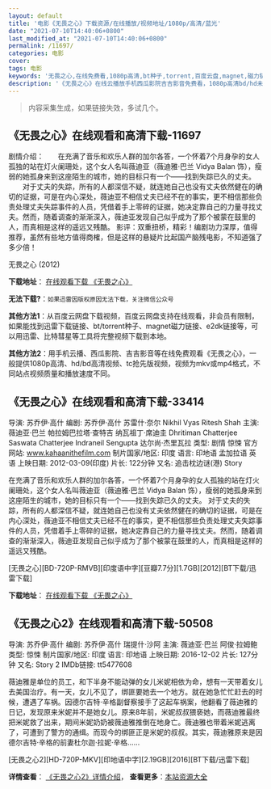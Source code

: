 ```yaml
---
layout: default
title: '电影《无畏之心》下载资源/在线播放/视频地址/1080p/高清/蓝光'
date: "2021-07-10T14:40:06+0800"
last_modified_at: "2021-07-10T14:40:06+0800"
permalink: /11697/
categories: 电影
cover:
tags: 电影
keywords: '无畏之心,在线免费看,1080p高清,bt种子,torrent,百度云盘,magnet,磁力链,迅雷下载资源'
description: '《无畏之心》在线云播放手机西瓜影院吉吉影音免费看，1080p高清bd/hd未删减完整版和tc抢先枪版，mkv/mp4格式，附带bt/torrent种子、magnet/磁力链、百度云盘、网盘资源迅雷下载链接'
---
```


>内容采集生成，如果链接失效，多试几个。


## 《无畏之心》在线观看和高清下载-11697

剧情介绍：　　在充满了音乐和欢乐人群的加尔各答，一个怀着7个月身孕的女人孤独的站在灯火阑珊处，这个女人名叫薇迪亚（薇迪雅·巴兰 Vidya Balan 饰），瘦弱的她孤身来到这座陌生的城市，她的目标只有一个——找到失踪已久的丈夫。  　　对于丈夫的失踪，所有的人都深信不疑，就连她自己也没有丈夫依然健在的确切的证据，可是在内心深处，薇迪亚不相信丈夫已经不在的事实，更不相信那些负责处理丈夫失踪事件的人员，凭借着手上零碎的证据，她决定靠自己的力量寻找丈夫。然而，随着调查的渐渐深入，薇迪亚发现自己似乎成为了那个被蒙在鼓里的人，而真相是这样的遥远又残酷。 影评：双重扭桥，精彩！编剧功力深厚，值得推荐，虽然有些地方值得商榷，但是这样的悬疑片比起国产脑残电影，不知道强了多少倍！


无畏之心 (2012)

**下载地址**： [在线观看下载 《无畏之心》](https://www.btbtdy.me/btdy/dy7526.html) 


**无法下载?**：`如果迅雷因版权原因无法下载，关注微信公众号 `

**其他方法1**：从百度云网盘下载视频，百度云网盘支持在线观看，非会员有限制，如果能找到迅雷下载链接、bt/torrent种子、magnet磁力链接、e2dk链接等，可以用迅雷、比特彗星等工具将完整视频下载到本地。

**其他方法2**：用手机云播、西瓜影院、吉吉影音等在线免费观看《无畏之心》，一般提供1080p高清、hd/bd高清视频、tc抢先版视频，视频为mkv或mp4格式，不同站点视频质量和播放速度不同。


## 《无畏之心》在线观看和高清下载-33414

导演: 苏乔伊·高什 编剧: 苏乔伊·高什 苏雷什·奈尔 Nikhil Vyas Ritesh Shah 主演: 薇迪亚·巴兰 帕拉姆巴拉塔·查特吉 纳瓦祖丁·席迪圭 Dhritiman Chatterjee Saswata Chatterjee Indraneil Sengupta 达尔尚·杰里瓦拉 类型: 剧情 惊悚 官方网站: www.kahaanithefilm.com 制片国家/地区: 印度 语言: 印地语 孟加拉语 英语 上映日期: 2012-03-09(印度) 片长: 122分钟 又名: 追击枕边谜(港) Story

在充满了音乐和欢乐人群的加尔各答，一个怀着7个月身孕的女人孤独的站在灯火阑珊处，这个女人名叫薇迪亚（薇迪雅·巴兰 Vidya Balan 饰），瘦弱的她孤身来到这座陌生的城市，她的目标只有一个——找到失踪已久的丈夫。 对于丈夫的失踪，所有的人都深信不疑，就连她自己也没有丈夫依然健在的确切的证据，可是在内心深处，薇迪亚不相信丈夫已经不在的事实，更不相信那些负责处理丈夫失踪事件的人员，凭借着手上零碎的证据，她决定靠自己的力量寻找丈夫。然而，随着调查的渐渐深入，薇迪亚发现自己似乎成为了那个被蒙在鼓里的人，而真相是这样的遥远又残酷。


[无畏之心][BD-720P-RMVB][印度语中字][豆瓣7.7分][1.7GB][2012][BT下载/迅雷下载]

**下载地址**： [在线观看下载 《无畏之心》](https://www.btdx8.com/torrent/kahaani_2012.html) 


## 《无畏之心2》在线观看和高清下载-50508

导演: 苏乔伊·高什 编剧: 苏乔伊·高什 瑞提什·沙阿 主演: 薇迪亚·巴兰 阿俊·拉姆鲍 类型: 惊悚 制片国家/地区: 印度 语言: 印地语 上映日期: 2016-12-02 片长: 127分钟 又名: Story 2 IMDb链接: tt5477608

薇迪雅是单位的员工，和下半身不能动弹的女儿米妮相依为命，想有一天带着女儿去美国治疗。有一天，女儿不见了，绑匪要她去一个地方。就在她急忙忙赶去的时候，遭遇了车祸。因德尔吉特·辛格副督察接手了这起车祸案，他翻看了薇迪雅的日记，发现原来米妮并不是她女儿。原来8年前，米妮叔叔猥亵她，而薇迪雅最终把米妮救了出来，期间米妮奶奶被薇迪雅推倒在地身亡。薇迪雅也带着米妮逃离了，可遭到了警方的通缉。而现今的绑匪正是米妮的叔叔。其实，薇迪雅原来是因德尔吉特·辛格的前妻杜尔迦·拉妮·辛格……


[无畏之心2][HD-720P-MKV][印地语中字][2.19GB][2016][BT下载/迅雷下载]

**详情查看**： [《无畏之心2》详情介绍](/movie/50508/)， **查看更多**：[本站资源大全](/movie/t/all/)

